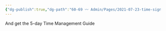 ```yaml
---
{"dg-publish":true,"dg-path":"60-69 〰️ Admin/Pages/2021-07-23-time-sign-up.md","dg-permalink":"time-sign-up","permalink":"/time-sign-up/","title":"Sign up for the Newsletter","noteIcon":"","created":"","updated":"2023-08-15T22:23:10.724-04:00"}
---
```



And get the 5-day Time Management Guide

<div class="ml-embedded" data-form="O2aCT0"></div>

<div class="ml-form-embed"
  data-account="3858341:r6o9h5i8l8"
  data-form="5633608:m7n3u2">
</div>